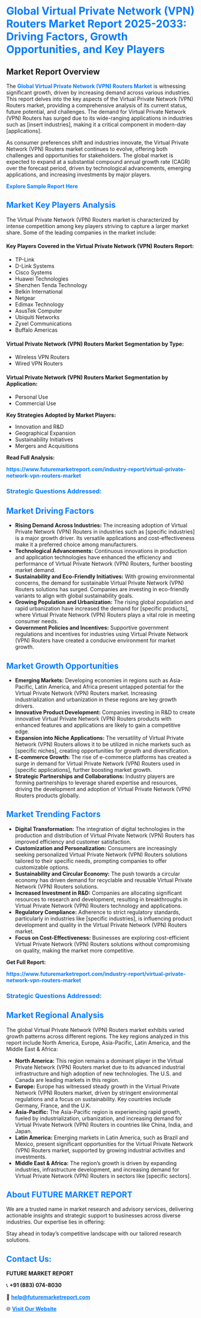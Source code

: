<h1 style="color: #007BFF;">Global Virtual Private Network (VPN) Routers Market Report 2025-2033: Driving Factors, Growth Opportunities, and Key Players</h1>

<section id="overview">
<h2>Market Report Overview</h2>
<p>The <a href="https://www.futuremarketreport.com/industry-report/virtual-private-network-vpn-routers-market" style="color: #007BFF; text-decoration: none;"><strong>Global Virtual Private Network (VPN) Routers Market</strong></a> is witnessing significant growth, driven by increasing demand across various industries. This report delves into the key aspects of the Virtual Private Network (VPN) Routers market, providing a comprehensive analysis of its current status, future potential, and challenges. The demand for Virtual Private Network (VPN) Routers has surged due to its wide-ranging applications in industries such as [insert industries], making it a critical component in modern-day [applications].</p>
<p>As consumer preferences shift and industries innovate, the Virtual Private Network (VPN) Routers market continues to evolve, offering both challenges and opportunities for stakeholders. The global market is expected to expand at a substantial compound annual growth rate (CAGR) over the forecast period, driven by technological advancements, emerging applications, and increasing investments by major players.</p>
</section>

<section id="overview">
<p><a href="https://www.futuremarketreport.com/request-sample/reportId=91659" style="color: #007BFF; text-decoration: none;"><strong>Explore Sample Report Here</strong></a></p>
</section>

<section id="key-players">
<h2 style="color: #007BFF;">Market Key Players Analysis</h2>
<p>The Virtual Private Network (VPN) Routers market is characterized by intense competition among key players striving to capture a larger market share. Some of the leading companies in the market include:</p>
<h4>Key Players Covered in the Virtual Private Network (VPN) Routers Report:</h4>
<ul><li>TP-Link</li><li>D-Link Systems</li><li>Cisco Systems</li><li>Huawei Technologies</li><li>Shenzhen Tenda Technology</li><li>Belkin International</li><li>Netgear</li><li>Edimax Technology</li><li>AsusTek Computer</li><li>Ubiquiti Networks</li><li>Zyxel Communications</li><li>Buffalo Americas</li></ul>
<h4>Virtual Private Network (VPN) Routers Market Segmentation by Type:</h4>
<ul><li>Wireless VPN Routers</li><li>Wired VPN Routers</li></ul>

<h4>Virtual Private Network (VPN) Routers Market Segmentation by Application:</h4>
<ul><li>Personal Use</li><li>Commercial Use</li></ul>
<p><strong>Key Strategies Adopted by Market Players:</strong></p>
<ul>
<li>Innovation and R&D</li>
<li>Geographical Expansion</li>
<li>Sustainability Initiatives</li>
<li>Mergers and Acquisitions</li>
</ul>
</section>

<section>
<p><strong>Read Full Analysis: </strong></p><a href="https://www.futuremarketreport.com/industry-report/virtual-private-network-vpn-routers-market" style="color: #007BFF; text-decoration: none;"><strong>https://www.futuremarketreport.com/industry-report/virtual-private-network-vpn-routers-market</strong></a>
<h3 style="color: #007BFF;">Strategic Questions Addressed:</h3>
</section>

<section id="driving-factors">
<h2 style="color: #007BFF;">Market Driving Factors</h2>
<ul>
<li><strong>Rising Demand Across Industries:</strong> The increasing adoption of Virtual Private Network (VPN) Routers in industries such as [specific industries] is a major growth driver. Its versatile applications and cost-effectiveness make it a preferred choice among manufacturers.</li>
<li><strong>Technological Advancements:</strong> Continuous innovations in production and application technologies have enhanced the efficiency and performance of Virtual Private Network (VPN) Routers, further boosting market demand.</li>
<li><strong>Sustainability and Eco-Friendly Initiatives:</strong> With growing environmental concerns, the demand for sustainable Virtual Private Network (VPN) Routers solutions has surged. Companies are investing in eco-friendly variants to align with global sustainability goals.</li>
<li><strong>Growing Population and Urbanization:</strong> The rising global population and rapid urbanization have increased the demand for [specific products], where Virtual Private Network (VPN) Routers plays a vital role in meeting consumer needs.</li>
<li><strong>Government Policies and Incentives:</strong> Supportive government regulations and incentives for industries using Virtual Private Network (VPN) Routers have created a conducive environment for market growth.</li>
</ul>
</section>

<section id="growth-opportunities">
<h2 style="color: #007BFF;">Market Growth Opportunities</h2>
<ul>
<li><strong>Emerging Markets:</strong> Developing economies in regions such as Asia-Pacific, Latin America, and Africa present untapped potential for the Virtual Private Network (VPN) Routers market. Increasing industrialization and urbanization in these regions are key growth drivers.</li>
<li><strong>Innovative Product Development:</strong> Companies investing in R&D to create innovative Virtual Private Network (VPN) Routers products with enhanced features and applications are likely to gain a competitive edge.</li>
<li><strong>Expansion into Niche Applications:</strong> The versatility of Virtual Private Network (VPN) Routers allows it to be utilized in niche markets such as [specific niches], creating opportunities for growth and diversification.</li>
<li><strong>E-commerce Growth:</strong> The rise of e-commerce platforms has created a surge in demand for Virtual Private Network (VPN) Routers used in [specific applications], further boosting market growth.</li>
<li><strong>Strategic Partnerships and Collaborations:</strong> Industry players are forming partnerships to leverage shared expertise and resources, driving the development and adoption of Virtual Private Network (VPN) Routers products globally.</li>
</ul>
</section>

<section id="trending-factors">
<h2 style="color: #007BFF;">Market Trending Factors</h2>
<ul>
<li><strong>Digital Transformation:</strong> The integration of digital technologies in the production and distribution of Virtual Private Network (VPN) Routers has improved efficiency and customer satisfaction.</li>
<li><strong>Customization and Personalization:</strong> Consumers are increasingly seeking personalized Virtual Private Network (VPN) Routers solutions tailored to their specific needs, prompting companies to offer customizable options.</li>
<li><strong>Sustainability and Circular Economy:</strong> The push towards a circular economy has driven demand for recyclable and reusable Virtual Private Network (VPN) Routers solutions.</li>
<li><strong>Increased Investment in R&D:</strong> Companies are allocating significant resources to research and development, resulting in breakthroughs in Virtual Private Network (VPN) Routers technology and applications.</li>
<li><strong>Regulatory Compliance:</strong> Adherence to strict regulatory standards, particularly in industries like [specific industries], is influencing product development and quality in the Virtual Private Network (VPN) Routers market.</li>
<li><strong>Focus on Cost-Effectiveness:</strong> Businesses are exploring cost-efficient Virtual Private Network (VPN) Routers solutions without compromising on quality, making the market more competitive.</li>
</ul>
</section>

<section>
<p><strong>Get Full Report: </strong></p><a href="https://www.futuremarketreport.com/industry-report/virtual-private-network-vpn-routers-market" style="color: #007BFF; text-decoration: none;"><strong>https://www.futuremarketreport.com/industry-report/virtual-private-network-vpn-routers-market</strong></a>
<h3 style="color: #007BFF;">Strategic Questions Addressed:</h3>
</section>


<section id="regional-analysis">
<h2 style="color: #007BFF;">Market Regional Analysis</h2>
<p>The global Virtual Private Network (VPN) Routers market exhibits varied growth patterns across different regions. The key regions analyzed in this report include North America, Europe, Asia-Pacific, Latin America, and the Middle East & Africa:</p>
<ul>
<li><strong>North America:</strong> This region remains a dominant player in the Virtual Private Network (VPN) Routers market due to its advanced industrial infrastructure and high adoption of new technologies. The U.S. and Canada are leading markets in this region.</li>
<li><strong>Europe:</strong> Europe has witnessed steady growth in the Virtual Private Network (VPN) Routers market, driven by stringent environmental regulations and a focus on sustainability. Key countries include Germany, France, and the U.K.</li>
<li><strong>Asia-Pacific:</strong> The Asia-Pacific region is experiencing rapid growth, fueled by industrialization, urbanization, and increasing demand for Virtual Private Network (VPN) Routers in countries like China, India, and Japan.</li>
<li><strong>Latin America:</strong> Emerging markets in Latin America, such as Brazil and Mexico, present significant opportunities for the Virtual Private Network (VPN) Routers market, supported by growing industrial activities and investments.</li>
<li><strong>Middle East & Africa:</strong> The region’s growth is driven by expanding industries, infrastructure development, and increasing demand for Virtual Private Network (VPN) Routers in sectors like [specific sectors].</li>
</ul>
</section>

<footer>
<h2 style="color: #007BFF;">About FUTURE MARKET REPORT</h2>
<p>We are a trusted name in market research and advisory services, delivering actionable insights and strategic support to businesses across diverse industries. Our expertise lies in offering:</p>

<p>Stay ahead in today’s competitive landscape with our tailored research solutions.</p>

<h2 style="color: #007BFF;">Contact Us:</h2>
<p><strong>FUTURE MARKET REPORT</strong></p>
<p>📞 <strong>+91 (883) 074-8030</strong></p>
<p>📧 <strong><a href="mailto:help@futuremarketreport.com" style="color: #007BFF;">help@futuremarketreport.com</a></strong></p>
<p>🌐 <strong><a href="https://www.futuremarketreport.com/" style="color: #007BFF;">Visit Our Website</a></strong></p>
</footer>